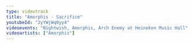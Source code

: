 ```yaml
---
type: videotrack
title: "Amorphis - Sacrifice"
youtubeId: "2yYWjWq0yy4"
videoevents: "Nightwish, Amorphis, Arch Enemy at Heineken Music Hall"
videoartists: ["Amorphis"]
---
```

